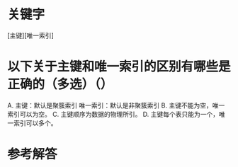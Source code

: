 # 关键字

[主键][唯一索引]

# 以下关于主键和唯一索引的区别有哪些是正确的（多选）（）
A. 主键：默认是聚簇索引  唯一索引：默认是非聚簇索引
B. 主键不能为空，唯一索引可以为空。
C. 主键顺序为数据的物理所引。
D. 主键每个表只能为一个，唯一索引可以多个。

# 参考解答



